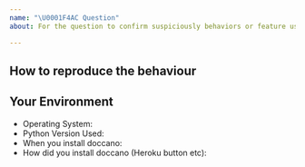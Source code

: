 ```yaml
---
name: "\U0001F4AC Question"
about: For the question to confirm suspiciously behaviors or feature usage. Please use StackOverflow if your question is general usage or help with your environment

---
```


How to reproduce the behaviour
---------
<!-- Before submitting an issue, make sure to check the docs and closed issues and FAQ to see if any of the solutions work for you. https://github.com/doccano/doccano/wiki/Frequently-Asked-Questions -->

<!--
Include a code example or the steps that led to the problem. Please try to be as specific as possible. -->

Your Environment
---------
<!-- Include details of your environment. -->

*   Operating System:
*   Python Version Used:
*   When you install doccano:
*   How did you install doccano (Heroku button etc):
